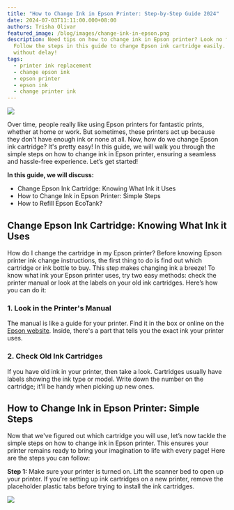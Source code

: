 ```yaml
---
title: "How to Change Ink in Epson Printer: Step-by-Step Guide 2024"
date: 2024-07-03T11:11:00.000+08:00
authors: Trisha Olivar
featured_image: /blog/images/change-ink-in-epson.png
description: Need tips on how to change ink in Epson printer? Look no further!
  Follow the steps in this guide to change Epson ink cartridge easily. Print
  without delay!
tags:
  - printer ink replacement
  - change epson ink
  - epson printer
  - epson ink
  - change printer ink
---
```

[![](/blog/images/change-ink-in-epson.png)](/blog/images/change-ink-in-epson.png)

Over time, people really like using Epson printers for fantastic prints, whether at home or work. But sometimes, these printers act up because they don't have enough ink or none at all. Now, how do we change Epson ink cartridge? It's pretty easy! In this guide, we will walk you through the simple steps on how to change ink in Epson printer, ensuring a seamless and hassle-free experience. Let’s get started!

**In this guide, we will discuss:**

* Change Epson Ink Cartridge: Knowing What Ink it Uses
* How to Change Ink in Epson Printer: Simple Steps
* How to Refill Epson EcoTank?

## Change Epson Ink Cartridge: Knowing What Ink it Uses

How do I change the cartridge in my Epson printer? Before knowing Epson printer ink change instructions, the first thing to do is find out which cartridge or ink bottle to buy. This step makes changing ink a breeze! To know what ink your Epson printer uses, try two easy methods: check the printer manual or look at the labels on your old ink cartridges. Here’s how you can do it:

### 1. Look in the Printer's Manual

The manual is like a guide for your printer. Find it in the box or online on the [Epson website](https://epson.com/usa). Inside, there's a part that tells you the exact ink your printer uses.

### 2. Check Old Ink Cartridges

If you have old ink in your printer, then take a look. Cartridges usually have labels showing the ink type or model. Write down the number on the cartridge; it'll be handy when picking up new ones.

## How to Change Ink in Epson Printer: Simple Steps

Now that we've figured out which cartridge you will use, let’s now tackle the simple steps on how to change ink in Epson printer. This ensures your printer remains ready to bring your imagination to life with every page! Here are the steps you can follow:

**Step 1:** Make sure your printer is turned on. Lift the scanner bed to open up your printer. If you're setting up ink cartridges on a new printer, remove the placeholder plastic tabs before trying to install the ink cartridges.

[![](/blog/images/change-ink-epson-1.png)](/blog/images/change-ink-epson-1.png)

